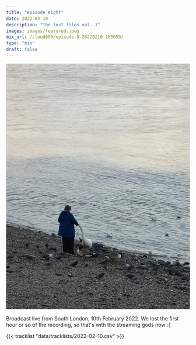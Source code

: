 ```yaml
---
title: "episode eight"
date: 2022-02-10
description: "The lost files vol. 1"
images: images/featured.jpeg
mix_url: /cloud696/episode-8-20220210-185659/
type: "mix"
draft: false
---
```


![artwork](images/featured.jpeg)

Broadcast live from South London, 10th February 2022. We lost the first hour or so of the recording, so that's with the streaming gods now :(

{{< tracklist "data/tracklists/2022-02-10.csv" >}}
